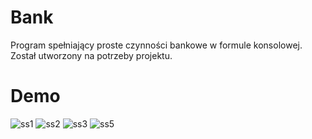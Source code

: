 # Bank
Program spełniający proste czynności bankowe w formule konsolowej. Został utworzony na potrzeby projektu.

# Demo
![ss1](https://user-images.githubusercontent.com/77458397/168661907-94a39e0b-1adc-418a-8e74-084a598eade3.PNG)
![ss2](https://user-images.githubusercontent.com/77458397/168661911-62d6f830-03bc-4523-ba5c-0b103b5096e1.PNG)
![ss3](https://user-images.githubusercontent.com/77458397/168661912-644ea4ba-9c32-4947-a22a-e24fdf543ce9.PNG)
![ss5](https://user-images.githubusercontent.com/77458397/168661916-73296fc7-1ca8-4b0c-be07-a766ab17e549.PNG)
